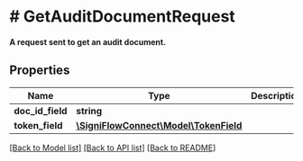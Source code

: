 # # GetAuditDocumentRequest

#### A request sent to get an audit document.

## Properties

Name | Type | Description | Notes
------------ | ------------- | ------------- | -------------
**doc_id_field** | **string** |  |
**token_field** | [**\SigniFlowConnect\Model\TokenField**](TokenField.md) |  |

[[Back to Model list]](../../README.md#models) [[Back to API list]](../../README.md#endpoints) [[Back to README]](../../README.md)
